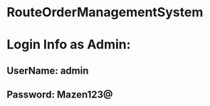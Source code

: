 # RouteOrderManagementSystem
<H1>Login Info as Admin:</H1>
<H2>UserName: admin</H2>
<H2>Password: Mazen123@</H2>


